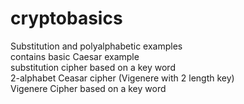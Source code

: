 # cryptobasics
Substitution and polyalphabetic examples<br />
contains basic Caesar example<br />
substitution cipher based on a key word<br />
2-alphabet Ceasar cipher (Vigenere with 2 length key)<br />
Vigenere Cipher based on a key word<br />
